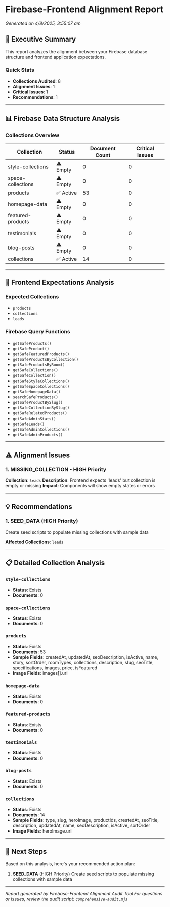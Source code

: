 # Firebase-Frontend Alignment Report
*Generated on 4/8/2025, 3:55:07 am*

## 🎯 Executive Summary

This report analyzes the alignment between your Firebase database structure and frontend application expectations.

### Quick Stats
- **Collections Audited**: 8
- **Alignment Issues**: 1
- **Critical Issues**: 1
- **Recommendations**: 1

---

## 📊 Firebase Data Structure Analysis

### Collections Overview
| Collection | Status | Document Count | Critical Issues |
|------------|--------|----------------|-----------------|
| style-collections | ⚠️ Empty | 0 | 0 |
| space-collections | ⚠️ Empty | 0 | 0 |
| products | ✅ Active | 53 | 0 |
| homepage-data | ⚠️ Empty | 0 | 0 |
| featured-products | ⚠️ Empty | 0 | 0 |
| testimonials | ⚠️ Empty | 0 | 0 |
| blog-posts | ⚠️ Empty | 0 | 0 |
| collections | ✅ Active | 14 | 0 |

---

## 🎯 Frontend Expectations Analysis

### Expected Collections
- `products`
- `collections`
- `leads`

### Firebase Query Functions
- `getSafeProducts()`
- `getSafeProduct()`
- `getSafeFeaturedProducts()`
- `getSafeProductsByCollection()`
- `getSafeProductsByRoom()`
- `getSafeCollections()`
- `getSafeCollection()`
- `getSafeStyleCollections()`
- `getSafeSpaceCollections()`
- `getSafeHomepageData()`
- `searchSafeProducts()`
- `getSafeProductBySlug()`
- `getSafeCollectionBySlug()`
- `getSafeRelatedProducts()`
- `getSafeAdminStats()`
- `getSafeLeads()`
- `getSafeAdminCollections()`
- `getSafeAdminProducts()`

---

## ⚠️ Alignment Issues

### 1. MISSING_COLLECTION - HIGH Priority
**Collection**: `leads`
**Description**: Frontend expects 'leads' but collection is empty or missing
**Impact**: Components will show empty states or errors

---

## 💡 Recommendations

### 1. SEED_DATA (HIGH Priority)
Create seed scripts to populate missing collections with sample data

**Affected Collections**: `leads`

---

## 📋 Detailed Collection Analysis

### `style-collections`
- **Status**: Exists
- **Documents**: 0

### `space-collections`
- **Status**: Exists
- **Documents**: 0

### `products`
- **Status**: Exists
- **Documents**: 53
- **Sample Fields**: createdAt, updatedAt, seoDescription, isActive, name, story, sortOrder, roomTypes, collections, description, slug, seoTitle, specifications, images, price, isFeatured
- **Image Fields**: images[].url

### `homepage-data`
- **Status**: Exists
- **Documents**: 0

### `featured-products`
- **Status**: Exists
- **Documents**: 0

### `testimonials`
- **Status**: Exists
- **Documents**: 0

### `blog-posts`
- **Status**: Exists
- **Documents**: 0

### `collections`
- **Status**: Exists
- **Documents**: 14
- **Sample Fields**: type, slug, heroImage, productIds, createdAt, seoTitle, description, updatedAt, name, seoDescription, isActive, sortOrder
- **Image Fields**: heroImage.url

---

## 🚀 Next Steps

Based on this analysis, here's your recommended action plan:

1. **SEED_DATA** (HIGH Priority)
   Create seed scripts to populate missing collections with sample data

---

*Report generated by Firebase-Frontend Alignment Audit Tool*
*For questions or issues, review the audit script: `comprehensive-audit.mjs`*
